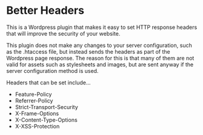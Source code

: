# Better Headers
This is a Wordpress plugin that makes it easy to set HTTP response headers that will improve the security of your website.

This plugin does not make any changes to your server configuration, such as the .htaccess file, but instead sends the headers as part of the Wordpress page response.  The reason for this is that many of them are not valid for assets such as stylesheets and images, but are sent anyway if the server configuration method is used.

Headers that can be set include...
* Feature-Policy
* Referrer-Policy
* Strict-Transport-Security
* X-Frame-Options
* X-Content-Type-Options
* X-XSS-Protection   
